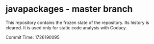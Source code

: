 # javapackages - master branch

This repository contains the frozen state of the repository.
Its history is cleared. It is used only for static code
analysis with Codacy.

Commit Time: 1726190095